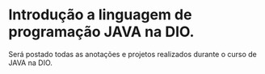 # Introdução a linguagem de programação JAVA na DIO.

Será postado todas as anotações e projetos realizados durante o curso de JAVA na DIO.

